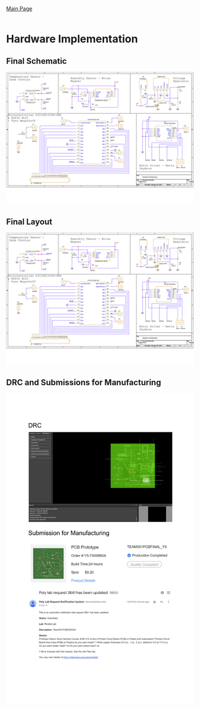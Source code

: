 [Main Page](../Title.md)<br><br>

# Hardware Implementation

## Final Schematic
![Alt text](https://raw.githubusercontent.com/314-grp-301/314-grp-301.github.io/main/docs/assets/images/Team301Schematic-1.png)

## Final Layout
![Alt text](https://raw.githubusercontent.com/314-grp-301/314-grp-301.github.io/main/docs/assets/images/Team301Schematic-1.png)

## DRC and Submissions for Manufacturing
![Alt text](https://raw.githubusercontent.com/314-grp-301/314-grp-301.github.io/main/docs/assets/images/09-Hardware%20Implementation.png)
